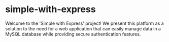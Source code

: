 # simple-with-express
Welcome to the 'Simple with Express' project! We present this platform as a solution to the need for a web application that can easily manage data in a MySQL database while providing secure authentication features.
